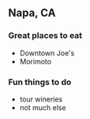 ## Napa, CA

### Great places to eat

  - Downtown Joe's
  - Morimoto
  
### Fun things to do

  - tour wineries
  - not much else
